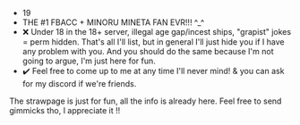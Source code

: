 -  19
- THE #1 FBACC + MINORU MINETA FAN EVR!!! ^_^ 
- ❌ Under 18 in the 18+ server, illegal age gap/incest ships, "grapist" jokes = perm hidden. That's all I'll list, but in general I'll just hide you if I have any problem with you. And you should do the same because I'm not going to argue, I'm just here for fun.
- ✔️ Feel free to come up to me at any time I'll never mind! & you can ask for my discord if we're friends. 

The strawpage is just for fun, all the info is already here. Feel free to send gimmicks tho, I appreciate it !!
